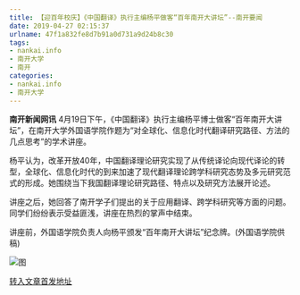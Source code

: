 ```yaml
---
title: 【迎百年校庆】《中国翻译》执行主编杨平做客“百年南开大讲坛”--南开要闻
date: 2019-04-27 02:15:37
urlname: 47f1a832fe8d7b91a0d731a9d24b8c30
tags: 
- nankai.info
- 南开大学
- 南开
categories:
- nankai.info
- 南开大学
---
```


**南开新闻网讯** 4月19日下午，《中国翻译》执行主编杨平博士做客“百年南开大讲坛”，在南开大学外国语学院作题为“对全球化、信息化时代翻译研究路径、方法的几点思考”的学术讲座。

杨平认为，改革开放40年，中国翻译理论研究实现了从传统译论向现代译论的转型，全球化、信息化时代的到来加速了现代翻译理论跨学科研究态势及多元研究范式的形成。她围绕当下我国翻译理论研究路径、特点以及研究方法展开论述。

讲座之后，她回答了南开学子们提出的关于应用翻译、跨学科研究等方面的问题。同学们纷纷表示受益匪浅，讲座在热烈的掌声中结束。

讲座前，外国语学院负责人向杨平颁发“百年南开大讲坛”纪念牌。(外国语学院供稿)

![图](http://news.nankai.edu.cn/pic/0/00/35/09/350925_947910.jpg)

[转入文章首发地址](http://news.nankai.edu.cn/nkyw/system/2019/04/25/000447055.shtml)